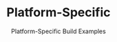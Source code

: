 ---
title: Platform-Specific
subtitle: Platform-Specific Build Examples
sequence: 100
keywords: buildmaster, platform, dot-net, docker, node-js
---